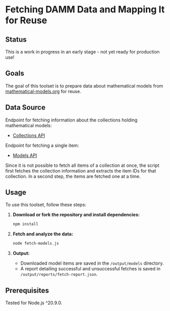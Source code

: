 # Fetching DAMM Data and Mapping It for Reuse

## Status

This is a work in progress in an early stage - not yet ready for production use!

## Goals

The goal of this toolset is to prepare data about mathematical models from [mathematical-models.org](https://mathematical-models.org/) for reuse.

## Data Source

Endpoint for fetching information about the collections holding mathematical models:
- [Collections API](https://mathematical-models.org/api/collections/)

Endpoint for fetching a single item:
- [Models API](https://mathematical-models.org/api/models/)

Since it is not possible to fetch all items of a collection at once, the script first fetches the collection information and extracts the item IDs for that collection. In a second step, the items are fetched one at a time.

## Usage

To use this toolset, follow these steps:

1. **Download or fork the repository and install dependencies:**

    ```bash
    npm install
    ```

2. **Fetch and analyze the data:**

    ```bash
    node fetch-models.js
    ```

3. **Output:**

    - Downloaded model items are saved in the `/output/models` directory.
    - A report detailing successful and unsuccessful fetches is saved in `/output/reports/fetch-report.json`.

## Prerequisites

Tested for Node.js ^20.9.0.
